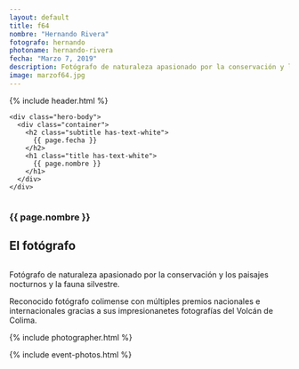 ```yaml
---
layout: default
title: f64
nombre: "Hernando Rivera"
fotografo: hernando
photoname: hernando-rivera
fecha: "Marzo 7, 2019"
description: Fotógrafo de naturaleza apasionado por la conservación y los paisajes nocturnos y la fauna silvestre.
image: marzof64.jpg
---
```

<div class="parallax-container">
  <section class="hero is-large has-text-centered parallax intro intro-hernando">
    {% include header.html %}
  
    <div class="hero-body">
      <div class="container">
        <h2 class="subtitle has-text-white">
          {{ page.fecha }}
        </h2>
        <h1 class="title has-text-white">
          {{ page.nombre }}
        </h1>
      </div>
    </div>
  </section>

  <section id="f64" class="hero is-white f64">
    <div class="hero-body">
      <div class="columns">
        <div class="column">
          <div class="column is-three-fifths">
            <h3>{{ page.nombre }}</h3>
            <h1>El fotógrafo</h1>
          </div>
          <div class="column is-three-fifths">
            <p>
            Fotógrafo de naturaleza apasionado por la conservación y los paisajes nocturnos y la fauna silvestre.
            </p>
            <p>
            Reconocido fotógrafo colimense con múltiples premios nacionales e internacionales gracias a sus impresionanetes fotografías del Volcán de Colima.
            </p>
          </div>
        </div>
      </div>
    </div>
  </section>
  
  <section class="hero is-white event">
    <div class="hero-body">
      <a name="eventos"></a>
      {% include photographer.html %}
    </div>
  </section>
  
  {% include event-photos.html %}
</div>